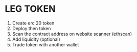 # LEG TOKEN

1. Create erc 20 token
2. Deploy then token
3. Scan the contract address on website scanner (ethscan)
4. Add liquidity (optional)
5. Trade token with another wallet
